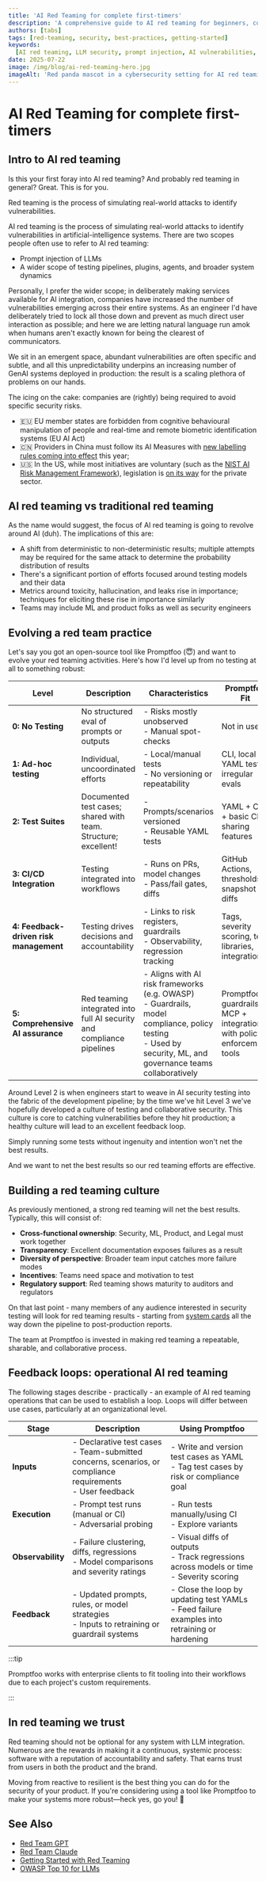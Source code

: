 ```yaml
---
title: 'AI Red Teaming for complete first-timers'
description: 'A comprehensive guide to AI red teaming for beginners, covering the basics, culture building, and operational feedback loops'
authors: [tabs]
tags: [red-teaming, security, best-practices, getting-started]
keywords:
  [AI red teaming, LLM security, prompt injection, AI vulnerabilities, red team culture, AI testing]
date: 2025-07-22
image: /img/blog/ai-red-teaming-hero.jpg
imageAlt: 'Red panda mascot in a cybersecurity setting for AI red teaming'
---
```


# AI Red Teaming for complete first-timers

## Intro to AI red teaming

Is this your first foray into AI red teaming? And probably red teaming in general? Great. This is for you.

Red teaming is the process of simulating real-world attacks to identify vulnerabilities.

AI red teaming is the process of simulating real-world attacks to identify vulnerabilities in artificial-intelligence systems. There are two scopes people often use to refer to AI red teaming:

- Prompt injection of LLMs
- A wider scope of testing pipelines, plugins, agents, and broader system dynamics

<!-- truncate -->

Personally, I prefer the wider scope; in deliberately making services available for AI integration, companies have increased the number of vulnerabilities emerging across their entire systems. As an engineer I'd have deliberately tried to lock all those down and prevent as much direct user interaction as possible; and here we are letting natural language run amok when humans aren't exactly known for being the clearest of communicators.

We sit in an emergent space, abundant vulnerabilities are often specific and subtle, and all this unpredictability underpins an increasing number of GenAI systems deployed in production: the result is a scaling plethora of problems on our hands.

The icing on the cake: companies are (rightly) being required to avoid specific security risks.

- 🇪🇺 EU member states are forbidden from cognitive behavioural manipulation of people and real-time and remote biometric identification systems (EU AI Act)
- 🇨🇳 Providers in China must follow its AI Measures with [new labelling rules coming into effect](https://www.insideprivacy.com/international/china/china-releases-new-labeling-requirements-for-ai-generated-content/) this year;
- 🇺🇸 In the US, while most initiatives are voluntary (such as the [NIST AI Risk Management Framework](https://www.nist.gov/itl/ai-risk-management-framework)), legislation is [on its way](https://iapp.org/resources/article/us-state-ai-governance-legislation-tracker/) for the private sector.

## AI red teaming vs traditional red teaming

As the name would suggest, the focus of AI red teaming is going to revolve around AI (duh). The implications of this are:

- A shift from deterministic to non-deterministic results; multiple attempts may be required for the same attack to determine the probability distribution of results
- There's a significant portion of efforts focused around testing models and their data
- Metrics around toxicity, hallucination, and leaks rise in importance; techniques for eliciting these rise in importance similarly
- Teams may include ML and product folks as well as security engineers

## Evolving a red team practice

Let's say you got an open-source tool like Promptfoo (😇) and want to evolve your red teaming activities. Here's how I'd level up from no testing at all to something robust:

| Level                                  | Description                                                           | Characteristics                                                                                                                                                   | Promptfoo Fit                                                             |
| -------------------------------------- | --------------------------------------------------------------------- | ----------------------------------------------------------------------------------------------------------------------------------------------------------------- | ------------------------------------------------------------------------- |
| **0: No Testing**                      | No structured eval of prompts or outputs                              | - Risks mostly unobserved<br/>- Manual spot-checks                                                                                                                | Not in use                                                                |
| **1: Ad-hoc testing**                  | Individual, uncoordinated efforts                                     | - Local/manual tests<br/>- No versioning or repeatability                                                                                                         | CLI, local YAML tests, irregular evals                                    |
| **2: Test Suites**                     | Documented test cases; shared with team. Structure; excellent!        | - Prompts/scenarios versioned<br/>- Reusable YAML tests                                                                                                           | YAML + CLI + basic CI; sharing features                                   |
| **3: CI/CD Integration**               | Testing integrated into workflows                                     | - Runs on PRs, model changes<br/>- Pass/fail gates, diffs                                                                                                         | GitHub Actions, thresholds, snapshot diffs                                |
| **4: Feedback-driven risk management** | Testing drives decisions and accountability                           | - Links to risk registers, guardrails<br/>- Observability, regression tracking                                                                                    | Tags, severity scoring, test libraries, integrations                      |
| **5: Comprehensive AI assurance**      | Red teaming integrated into full AI security and compliance pipelines | - Aligns with AI risk frameworks (e.g. OWASP)<br/>- Guardrails, model compliance, policy testing<br/>- Used by security, ML, and governance teams collaboratively | Promptfoo + guardrails + MCP + integrations with policy enforcement tools |

Around Level 2 is when engineers start to weave in AI security testing into the fabric of the development pipeline; by the time we've hit Level 3 we've hopefully developed a culture of testing and collaborative security. This culture is core to catching vulnerabilities before they hit production; a healthy culture will lead to an excellent feedback loop.

Simply running some tests without ingenuity and intention won't net the best results.

And we want to net the best results so our red teaming efforts are effective.

## Building a red teaming culture

As previously mentioned, a strong red teaming will net the best results. Typically, this will consist of:

- **Cross-functional ownership**: Security, ML, Product, and Legal must work together
- **Transparency**: Excellent documentation exposes failures as a result
- **Diversity of perspective**: Broader team input catches more failure modes
- **Incentives**: Teams need space and motivation to test
- **Regulatory support**: Red teaming shows maturity to auditors and regulators

On that last point - many members of any audience interested in security testing will look for red teaming results - starting from [system cards](/blog/system-cards-go-hard/) all the way down the pipeline to post-production reports.

The team at Promptfoo is invested in making red teaming a repeatable, sharable, and collaborative process.

## Feedback loops: operational AI red teaming

The following stages describe - practically - an example of AI red teaming operations that can be used to establish a loop. Loops will differ between use cases, particularly at an organizational level.

| Stage             | Description                                                                                                        | Using Promptfoo                                                                                   |
| ----------------- | ------------------------------------------------------------------------------------------------------------------ | ------------------------------------------------------------------------------------------------- |
| **Inputs**        | - Declarative test cases <br/>- Team-submitted concerns, scenarios, or compliance requirements<br/>- User feedback | - Write and version test cases as YAML <br/> - Tag test cases by risk or compliance goal          |
| **Execution**     | - Prompt test runs (manual or CI) <br/>- Adversarial probing                                                       | - Run tests manually/using CI<br/>- Explore variants                                              |
| **Observability** | - Failure clustering, diffs, regressions <br/>- Model comparisons and severity ratings                             | - Visual diffs of outputs <br/>- Track regressions across models or time <br/>- Severity scoring  |
| **Feedback**      | - Updated prompts, rules, or model strategies <br/>- Inputs to retraining or guardrail systems                     | - Close the loop by updating test YAMLs <br/>- Feed failure examples into retraining or hardening |

:::tip

Promptfoo works with enterprise clients to fit tooling into their workflows due to each project's custom requirements.

:::

## In red teaming we trust

Red teaming should not be optional for any system with LLM integration. Numerous are the rewards in making it a continuous, systemic process: software with a reputation of accountability and safety. That earns trust from users in both the product and the brand.

Moving from reactive to resilient is the best thing you can do for the security of your product. If you're considering using a tool like Promptfoo to make your systems more robust—heck yes, go you! 🥳

## See Also

- [Red Team GPT](/blog/red-team-gpt/)
- [Red Team Claude](/blog/red-team-claude/)
- [Getting Started with Red Teaming](/docs/red-team/)
- [OWASP Top 10 for LLMs](/blog/owasp-top-10-llms-tldr/)
